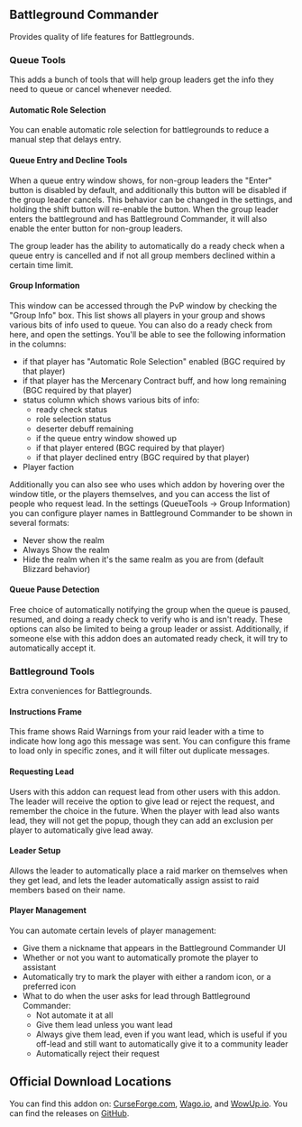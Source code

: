 ## Battleground Commander
Provides quality of life features for Battlegrounds.

### Queue Tools
This adds a bunch of tools that will help group leaders get the info they need to queue or cancel whenever needed.

#### Automatic Role Selection
You can enable automatic role selection for battlegrounds to reduce a manual step that delays entry.

#### Queue Entry and Decline Tools
When a queue entry window shows, for non-group leaders the "Enter" button is disabled by default, and additionally
this button will be disabled if the group leader cancels. This behavior can be changed in the settings, and holding the
shift button will re-enable the button. When the group leader enters the battleground and has Battleground Commander, it
will also enable the enter button for non-group leaders.

The group leader has the ability to automatically do a ready check when a queue entry is cancelled and if not
all group members declined within a certain time limit.

#### Group Information
This window can be accessed through the PvP window by checking the "Group Info" box. This list shows all players in your
group and shows various bits of info used to queue. You can also do a ready check from here, and open the settings.
You'll be able to see the following information in the columns:
 - if that player has "Automatic Role Selection" enabled (BGC required by that player)
 - if that player has the Mercenary Contract buff, and how long remaining (BGC required by that player)
 - status column which shows various bits of info:
   - ready check status
   - role selection status
   - deserter debuff remaining
   - if the queue entry window showed up
   - if that player entered (BGC required by that player)
   - if that player declined entry (BGC required by that player)
 - Player faction

Additionally you can also see who uses which addon by hovering over the window title, or the players themselves, and you
can access the list of people who request lead. In the settings (QueueTools -> Group Information) you can configure
player names in Battleground Commander to be shown in several formats:
 - Never show the realm
 - Always Show the realm
 - Hide the realm when it's the same realm as you are from (default Blizzard behavior)

#### Queue Pause Detection
Free choice of automatically notifying the group when the queue is paused, resumed, and doing a ready check to verify
who is and isn't ready. These options can also be limited to being a group leader or assist. Additionally, if someone
else with this addon does an automated ready check, it will try to automatically accept it.

### Battleground Tools
Extra conveniences for Battlegrounds.

#### Instructions Frame
This frame shows Raid Warnings from your raid leader with a time to indicate how long ago this message was sent. You can
configure this frame to load only in specific zones, and it will filter out duplicate messages.

#### Requesting Lead
Users with this addon can request lead from other users with this addon. The leader will receive the option to give lead
or reject the request, and remember the choice in the future. When the player with lead also wants lead, they will not
get the popup, though they can add an exclusion per player to automatically give lead away.

#### Leader Setup
Allows the leader to automatically place a raid marker on themselves when they get lead, and lets the leader
automatically assign assist to raid members based on their name.

#### Player Management
You can automate certain levels of player management:
 - Give them a nickname that appears in the Battleground Commander UI
 - Whether or not you want to automatically promote the player to assistant
 - Automatically try to mark the player with either a random icon, or a preferred icon
 - What to do when the user asks for lead through Battleground Commander:
   - Not automate it at all
   - Give them lead unless you want lead
   - Always give them lead, even if you want lead, which is useful if you off-lead and still want to automatically give 
     it to a community leader
   - Automatically reject their request

## Official Download Locations
You can find this addon on: [CurseForge.com](https://www.curseforge.com/wow/addons/battleground-commander), 
[Wago.io](https://addons.wago.io/addons/battleground-commander), and [WowUp.io](https://wowup.io/addons/1792745). 
You can find the releases on [GitHub](https://github.com/linaori/wow-battleground-commander/releases).
